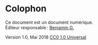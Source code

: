 # Colophon 

Ce document est un document numérique.   
Éditeur responsable&thinsp;: [Benjamin G.](http://benjmng.eu)

Version 1.0, Mai 2018
[CC0 1.0 Universal](https://creativecommons.org/publicdomain/zero/1.0/)

<!-- TUTO 

Start by:	(3 dash, carriage return)
			play_number: 1
			title: Understand what people need
			(3 dash, carriage return)

h1:		#
h2:		##
h3:		###

a: 		[about the Blabla](https://blab.la)
ul: 	- Blabla
ol:		1. Blabla

Espace fine : 				&thinsp;
Espace fine insécable : 	&#8239;

-->

